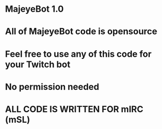 # MajeyeBot 1.0
# All of MajeyeBot code is opensource
# Feel free to use any of this code for your Twitch bot
# No permission needed
# ALL CODE IS WRITTEN FOR mIRC (mSL)
